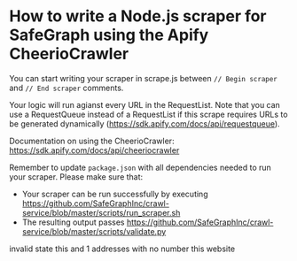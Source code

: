 # How to write a Node.js scraper for SafeGraph using the Apify CheerioCrawler

You can start writing your scraper in scrape.js between `// Begin scraper` and `// End scraper` comments. 

Your logic will run agianst every URL in the RequestList. Note that you can use a RequestQueue instead of a RequestList if this scrape requires URLs to be generated dynamically (https://sdk.apify.com/docs/api/requestqueue).

Documentation on using the CheerioCrawler: https://sdk.apify.com/docs/api/cheeriocrawler

Remember to update `package.json` with all dependencies needed to run your scraper.
Please make sure that:
* Your scraper can be run successfully by executing https://github.com/SafeGraphInc/crawl-service/blob/master/scripts/run_scraper.sh
* The resulting output passes https://github.com/SafeGraphInc/crawl-service/blob/master/scripts/validate.py

invalid state this and 1 addresses with no number this website 
